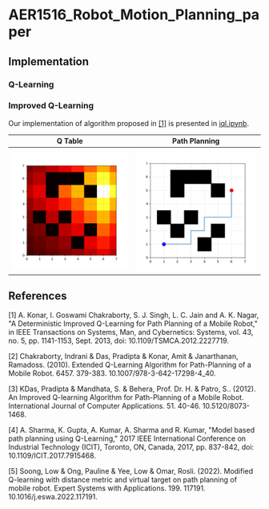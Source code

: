 # AER1516_Robot_Motion_Planning_paper

## Implementation
### Q-Learning
### Improved Q-Learning
Our implementation of algorithm proposed in [[1]](#1) is presented in [iql.ipynb](./iql.ipynb).


Q Table             | Path Planning
:------------------:|:--------------------:
![](./images/q.png) |![](./images/path.png)

## References
<a id="1">[1]</a> 
A. Konar, I. Goswami Chakraborty, S. J. Singh, L. C. Jain and A. K. Nagar, "A Deterministic Improved Q-Learning for Path Planning of a Mobile Robot," in IEEE Transactions on Systems, Man, and Cybernetics: Systems, vol. 43, no. 5, pp. 1141-1153, Sept. 2013, doi: 10.1109/TSMCA.2012.2227719.

<a id="2">[2]</a> 
Chakraborty, Indrani & Das, Pradipta & Konar, Amit & Janarthanan, Ramadoss. (2010). Extended Q-Learning Algorithm for Path-Planning of a Mobile Robot. 6457. 379-383. 10.1007/978-3-642-17298-4_40. 

<a id="3">[3]</a> 
KDas, Pradipta & Mandhata, S. & Behera, Prof. Dr. H. & Patro, S.. (2012). An Improved Q-learning Algorithm for Path-Planning of a Mobile Robot. International Journal of Computer Applications. 51. 40-46. 10.5120/8073-1468. 

<a id="4">[4]</a> 
A. Sharma, K. Gupta, A. Kumar, A. Sharma and R. Kumar, "Model based path planning using Q-Learning," 2017 IEEE International Conference on Industrial Technology (ICIT), Toronto, ON, Canada, 2017, pp. 837-842, doi: 10.1109/ICIT.2017.7915468.

<a id="5">[5]</a> 
Soong, Low & Ong, Pauline & Yee, Low & Omar, Rosli. (2022). Modified Q-learning with distance metric and virtual target on path planning of mobile robot. Expert Systems with Applications. 199. 117191. 10.1016/j.eswa.2022.117191. 
